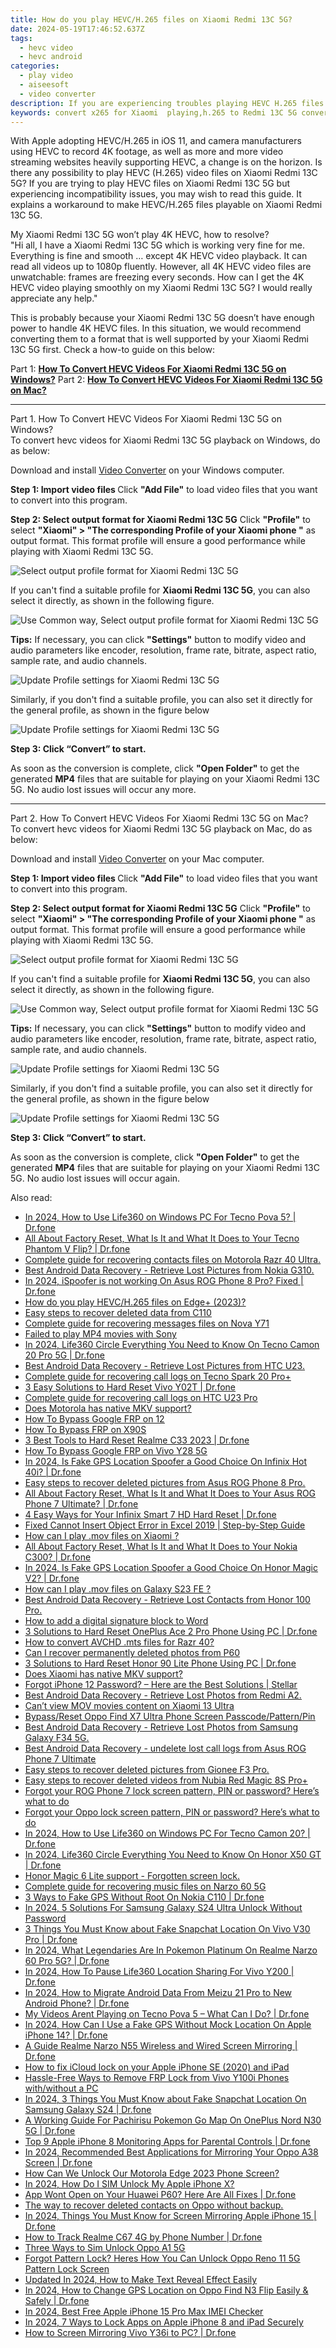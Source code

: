 ```yaml
---
title: How do you play HEVC/H.265 files on Xiaomi Redmi 13C 5G?
date: 2024-05-19T17:46:52.637Z
tags: 
  - hevc video
  - hevc android
categories: 
  - play video
  - aiseesoft
  - video converter
description: If you are experiencing troubles playing HEVC H.265 files on Xiaomi Redmi 13C 5G, you may wish to read this article. It explains a solution to get Xiaomi Redmi 13C 5G playing HEVC H.265 media beautifully.
keywords: convert x265 for Xiaomi  playing,h.265 to Redmi 13C 5G converter,encode h.265 for Redmi 13C 5G,play h.265 media on Redmi 13C 5G,hevc to Xiaomi Redmi 13C 5G converter for windows,play h.265 media on Xiaomi Redmi 13C 5G,playing hevc videos on phone android,hevc codec vlc android,Xiaomi Redmi 13C 5G wont play hevc,video to hevc codec converter for android,how to converter 720p to hevc on android,h265 to h264 converter android
---
```



<div class="atpl-content atpl-for-aiseesoft-video-converter play-hevc-video-on-android">

<div class="atpl-post-description-part-1">
<div class="tpl-content-sub-paragraph-normal">
  <p>
    With Apple adopting HEVC/H.265 in iOS 11, and camera manufacturers using HEVC to record 4K footage, as well as more and more video streaming websites heavily supporting HEVC, a change is on the horizon. Is there any possibility to play HEVC (H.265) video files on Xiaomi Redmi 13C 5G? If you are trying to play HEVC files on Xiaomi Redmi 13C 5G but experiencing incompatibility issues, you may wish to read this guide. It explains a workaround to make HEVC/H.265 files playable on Xiaomi Redmi 13C 5G.
  </p>
</div>
</div>

<div class="atpl-post-device-model-description">

</div>



<div class="atpl-post-description-part-2">
<div class="tpl-content-sub-paragraph-question">
    My Xiaomi Redmi 13C 5G won’t play 4K HEVC, how to resolve?
</div>
<div class="tpl-content-sub-paragraph-question">
    "Hi all, I have a Xiaomi Redmi 13C 5G which is working very fine for me. Everything is fine and smooth … except 4K HEVC video playback. It can read all videos up to 1080p fluently. However, all 4K HEVC video files are unwatchable: frames are freezing every seconds. How can I get the 4K HEVC video playing smoothly on my Xiaomi Redmi 13C 5G? I would really appreciate any help."
</div>
<div class="tpl-content-sub-paragraph-content">
  <p>
    This is probably because your Xiaomi Redmi 13C 5G doesn’t have enough power to handle 4K HEVC files. In this situation, we would recommend converting them to a format that is well supported by your Xiaomi Redmi 13C 5G first.
    Check a how-to guide on this below:
  </p>
</div>
</div>


Part 1: <strong><a href="#p1">How To Convert HEVC Videos For Xiaomi Redmi 13C 5G on Windows?</a></strong>
Part 2: <strong><a href="#p2">How To Convert HEVC Videos For Xiaomi Redmi 13C 5G on Mac?</a></strong>



<!-- Part 1 -->
<a id="p1" name="p1" ></a><hr>

<div class="atpl-step-part-style">Part 1. How To Convert HEVC Videos For Xiaomi Redmi 13C 5G on Windows?</div>
To convert hevc videos for Xiaomi Redmi 13C 5G playback on Windows, do as below:

Download and install <a class="atpl-step-content-a-style" href="https://tools.techidaily.com/aiseesoft-total-video-converter/" >Video Converter</a> on your Windows computer.

<strong>Step 1: Import video files </strong>
Click <b>"Add File"</b> to load video files that you want to convert into this program.

<strong>Step 2: Select output format for Xiaomi Redmi 13C 5G</strong>
Click <b>"Profile"</b> to select <b>"Xiaomi" > "The corresponding Profile of your Xiaomi phone "</b> as output format. This format profile will ensure a good performance while playing with Xiaomi Redmi 13C 5G.

<img src="https://tools.techidaily.com/images/apps/aiseesoft/video-converter/devices/xiaomi/fv.mp4/win/profile.png" class="atpl-imgstyle" alt="Select output profile format for Xiaomi Redmi 13C 5G" />

If you can't find a suitable profile for **Xiaomi Redmi 13C 5G**, you can also select it directly, as shown in the following figure.

<img src="https://tools.techidaily.com/images/apps/aiseesoft/video-converter/devices/common_android/fv.mp4/win/profile.png" class="atpl-imgstyle" alt="Use Common way, Select output profile format for Xiaomi Redmi 13C 5G" />

<strong>Tips:</strong>
If necessary, you can click <b>"Settings"</b> button to modify video and audio parameters like encoder, resolution, frame rate, bitrate, aspect ratio, sample rate, and audio channels. 

<img src="https://tools.techidaily.com/images/apps/aiseesoft/video-converter/devices/xiaomi/fv.mp4/win/settings.png" class="atpl-imgstyle"  alt="Update Profile settings for Xiaomi Redmi 13C 5G" />

Similarly, if you don't find a suitable profile, you can also set it directly for the general profile, as shown in the figure below

<img src="https://tools.techidaily.com/images/apps/aiseesoft/video-converter/devices/common_android/fv.mp4/win/settings.png" class="atpl-imgstyle"  alt="Update Profile settings for Xiaomi Redmi 13C 5G" />

<strong>Step 3: Click “Convert” to start.</strong>

As soon as the conversion is complete, click <b>"Open Folder"</b> to get the generated <b>MP4</b> files that are suitable for playing on your Xiaomi Redmi 13C 5G. No audio lost issues will occur any more.

<!-- Part 2 -->
<a id="p2" name="p2"></a><hr>

<div class="atpl-step-part-style">Part 2. How To Convert HEVC Videos For Xiaomi Redmi 13C 5G on Mac?</div>
To convert hevc videos for Xiaomi Redmi 13C 5G playback on Mac, do as below:

Download and install <a class="atpl-step-content-a-style" href="https://tools.techidaily.com/aiseesoft-total-video-converter/" >Video Converter</a> on your Mac computer.

<strong>Step 1: Import video files </strong>
Click <b>"Add File"</b> to load video files that you want to convert into this program.

<strong>Step 2: Select output format for Xiaomi Redmi 13C 5G</strong>
Click <b>"Profile"</b> to select <b>"Xiaomi" > "The corresponding Profile of your Xiaomi phone "</b> as output format. This format profile will ensure a good performance while playing with Xiaomi Redmi 13C 5G.

<img src="https://tools.techidaily.com/images/apps/aiseesoft/video-converter/devices/xiaomi/fv.mp4/mac/profile.png" class="atpl-imgstyle" alt="Select output profile format for Xiaomi Redmi 13C 5G" />

If you can't find a suitable profile for **Xiaomi Redmi 13C 5G**, you can also select it directly, as shown in the following figure.

<img src="https://tools.techidaily.com/images/apps/aiseesoft/video-converter/devices/common_android/fv.mp4/mac/profile.png" class="atpl-imgstyle" alt="Use Common way, Select output profile format for Xiaomi Redmi 13C 5G" />

<strong>Tips:</strong>
If necessary, you can click <b>"Settings"</b> button to modify video and audio parameters like encoder, resolution, frame rate, bitrate, aspect ratio, sample rate, and audio channels. 

<img src="https://tools.techidaily.com/images/apps/aiseesoft/video-converter/devices/xiaomi/fv.mp4/mac/settings.png" class="atpl-imgstyle"  alt="Update Profile settings for Xiaomi Redmi 13C 5G" />

Similarly, if you don't find a suitable profile, you can also set it directly for the general profile, as shown in the figure below

<img src="https://tools.techidaily.com/images/apps/aiseesoft/video-converter/devices/common_android/fv.mp4/win/settings.png" class="atpl-imgstyle"  alt="Update Profile settings for Xiaomi Redmi 13C 5G" />

<strong>Step 3: Click “Convert” to start.</strong>

As soon as the conversion is complete, click <b>"Open Folder"</b> to get the generated <b>MP4</b> files that are suitable for playing on your Xiaomi Redmi 13C 5G. No audio lost issues will occur again.


<ins class="adsbygoogle"
     style="display:block"
     data-ad-client="ca-pub-7571918770474297"
     data-ad-slot="8358498916"
     data-ad-format="auto"
     data-full-width-responsive="true"></ins>


</div>
<ins class="adsbygoogle"
    style="display:block"
    data-ad-format="autorelaxed"
    data-ad-client="ca-pub-7571918770474297"
    data-ad-slot="1223367746"></ins>

<span class="atpl-alsoreadstyle">Also read:</span>
<div><ul>
<li><a href="https://phone-solutions.techidaily.com/in-2024-how-to-use-life360-on-windows-pc-for-tecno-pova-5-drfone-by-drfone-virtual-android/"><u>In 2024, How to Use Life360 on Windows PC For Tecno Pova 5? | Dr.fone</u></a></li>
<li><a href="https://phone-solutions.techidaily.com/all-about-factory-reset-what-is-it-and-what-it-does-to-your-tecno-phantom-v-flip-drfone-by-drfone-reset-android-reset-android/"><u>All About Factory Reset, What Is It and What It Does to Your Tecno Phantom V Flip? | Dr.fone</u></a></li>
<li><a href="https://phone-solutions.techidaily.com/complete-guide-for-recovering-contacts-files-on-motorola-razr-40-ultra-by-fonelab-android-recover-contacts/"><u>Complete guide for recovering contacts files on Motorola Razr 40 Ultra.</u></a></li>
<li><a href="https://phone-solutions.techidaily.com/best-android-data-recovery-retrieve-lost-pictures-from-nokia-g310-by-fonelab-android-recover-pictures/"><u>Best Android Data Recovery - Retrieve Lost Pictures from Nokia G310.</u></a></li>
<li><a href="https://phone-solutions.techidaily.com/in-2024-ispoofer-is-not-working-on-asus-rog-phone-8-pro-fixed-drfone-by-drfone-virtual-android/"><u>In 2024, iSpoofer is not working On Asus ROG Phone 8 Pro? Fixed | Dr.fone</u></a></li>
<li><a href="https://phone-solutions.techidaily.com/how-do-you-play-hevc-h-265-files-on-edgeplus-2023-by-aiseesoft-video-converter-play-hevc-video-on-android/"><u>How do you play HEVC/H.265 files on Edge+ (2023)?</u></a></li>
<li><a href="https://phone-solutions.techidaily.com/easy-steps-to-recover-deleted-data-from-c110-by-fonelab-android-recover-data/"><u>Easy steps to recover deleted data from C110</u></a></li>
<li><a href="https://phone-solutions.techidaily.com/complete-guide-for-recovering-messages-files-on-nova-y71-by-fonelab-android-recover-messages/"><u>Complete guide for recovering messages files on Nova Y71</u></a></li>
<li><a href="https://phone-solutions.techidaily.com/failed-to-play-mp4-movies-with-sony-by-aiseesoft-video-converter-play-mp4-on-android/"><u>Failed to play MP4 movies with Sony</u></a></li>
<li><a href="https://phone-solutions.techidaily.com/in-2024-life360-circle-everything-you-need-to-know-on-tecno-camon-20-pro-5g-drfone-by-drfone-virtual-android/"><u>In 2024, Life360 Circle Everything You Need to Know On Tecno Camon 20 Pro 5G | Dr.fone</u></a></li>
<li><a href="https://phone-solutions.techidaily.com/best-android-data-recovery-retrieve-lost-pictures-from-htc-u23-by-fonelab-android-recover-pictures/"><u>Best Android Data Recovery - Retrieve Lost Pictures from HTC U23.</u></a></li>
<li><a href="https://phone-solutions.techidaily.com/complete-guide-for-recovering-call-logs-on-tecno-spark-20-proplus-by-fonelab-android-recover-call-logs/"><u>Complete guide for recovering call logs on Tecno Spark 20 Pro+</u></a></li>
<li><a href="https://phone-solutions.techidaily.com/3-easy-solutions-to-hard-reset-vivo-y02t-drfone-by-drfone-reset-android-reset-android/"><u>3 Easy Solutions to Hard Reset Vivo Y02T | Dr.fone</u></a></li>
<li><a href="https://phone-solutions.techidaily.com/complete-guide-for-recovering-call-logs-on-htc-u23-pro-by-fonelab-android-recover-call-logs/"><u>Complete guide for recovering call logs on HTC U23 Pro</u></a></li>
<li><a href="https://phone-solutions.techidaily.com/does-motorola-has-native-mkv-support-by-aiseesoft-video-converter-play-mkv-on-android/"><u>Does Motorola has native MKV support?</u></a></li>
<li><a href="https://phone-solutions.techidaily.com/how-to-bypass-google-frp-on-12-by-drfone-android-unlock-remove-google-frp/"><u>How To Bypass Google FRP on 12</u></a></li>
<li><a href="https://phone-solutions.techidaily.com/how-to-bypass-frp-on-x90s-by-drfone-android-unlock-remove-google-frp/"><u>How To Bypass FRP on X90S</u></a></li>
<li><a href="https://phone-solutions.techidaily.com/3-best-tools-to-hard-reset-realme-c33-2023-drfone-by-drfone-reset-android-reset-android/"><u>3 Best Tools to Hard Reset Realme C33 2023 | Dr.fone</u></a></li>
<li><a href="https://phone-solutions.techidaily.com/how-to-bypass-google-frp-on-vivo-y28-5g-by-drfone-android-unlock-remove-google-frp/"><u>How To Bypass Google FRP on Vivo Y28 5G</u></a></li>
<li><a href="https://phone-solutions.techidaily.com/in-2024-is-fake-gps-location-spoofer-a-good-choice-on-infinix-hot-40i-drfone-by-drfone-virtual-android/"><u>In 2024, Is Fake GPS Location Spoofer a Good Choice On Infinix Hot 40i? | Dr.fone</u></a></li>
<li><a href="https://phone-solutions.techidaily.com/easy-steps-to-recover-deleted-pictures-from-asus-rog-phone-8-pro-by-fonelab-android-recover-pictures/"><u>Easy steps to recover deleted pictures from Asus ROG Phone 8 Pro.</u></a></li>
<li><a href="https://phone-solutions.techidaily.com/all-about-factory-reset-what-is-it-and-what-it-does-to-your-asus-rog-phone-7-ultimate-drfone-by-drfone-reset-android-reset-android/"><u>All About Factory Reset, What Is It and What It Does to Your Asus ROG Phone 7 Ultimate? | Dr.fone</u></a></li>
<li><a href="https://phone-solutions.techidaily.com/4-easy-ways-for-your-infinix-smart-7-hd-hard-reset-drfone-by-drfone-reset-android-reset-android/"><u>4 Easy Ways for Your Infinix Smart 7 HD Hard Reset | Dr.fone</u></a></li>
<li><a href="https://phone-solutions.techidaily.com/fixed-cannot-insert-object-error-in-excel-2019-step-by-step-guide-by-stellar-guide/"><u>Fixed Cannot Insert Object Error in Excel 2019 | Step-by-Step Guide</u></a></li>
<li><a href="https://phone-solutions.techidaily.com/how-can-i-play-mov-files-on-xiaomi-by-aiseesoft-video-converter-play-mov-on-android/"><u>How can I play .mov files on Xiaomi ?</u></a></li>
<li><a href="https://phone-solutions.techidaily.com/all-about-factory-reset-what-is-it-and-what-it-does-to-your-nokia-c300-drfone-by-drfone-reset-android-reset-android/"><u>All About Factory Reset, What Is It and What It Does to Your Nokia C300? | Dr.fone</u></a></li>
<li><a href="https://phone-solutions.techidaily.com/in-2024-is-fake-gps-location-spoofer-a-good-choice-on-honor-magic-v2-drfone-by-drfone-virtual-android/"><u>In 2024, Is Fake GPS Location Spoofer a Good Choice On Honor Magic V2? | Dr.fone</u></a></li>
<li><a href="https://phone-solutions.techidaily.com/how-can-i-play-mov-files-on-galaxy-s23-fe-by-aiseesoft-video-converter-play-mov-on-android/"><u>How can I play .mov files on Galaxy S23 FE ?</u></a></li>
<li><a href="https://phone-solutions.techidaily.com/best-android-data-recovery-retrieve-lost-contacts-from-honor-100-pro-by-fonelab-android-recover-contacts/"><u>Best Android Data Recovery - Retrieve Lost Contacts from Honor 100 Pro.</u></a></li>
<li><a href="https://phone-solutions.techidaily.com/how-to-add-a-digital-signature-block-to-word-by-ldigisigner-sign-a-word-sign-a-word/"><u>How to add a digital signature block to Word</u></a></li>
<li><a href="https://phone-solutions.techidaily.com/3-solutions-to-hard-reset-oneplus-ace-2-pro-phone-using-pc-drfone-by-drfone-reset-android-reset-android/"><u>3 Solutions to Hard Reset OnePlus Ace 2 Pro Phone Using PC | Dr.fone</u></a></li>
<li><a href="https://phone-solutions.techidaily.com/how-to-convert-avchd-mts-files-for-razr-40-by-aiseesoft-video-converter-play-mts-on-android/"><u>How to convert AVCHD .mts files for Razr 40?</u></a></li>
<li><a href="https://phone-solutions.techidaily.com/can-i-recover-permanently-deleted-photos-from-p60-by-stellar-photo-recovery-android-mobile-photo-recover/"><u>Can I recover permanently deleted photos from P60</u></a></li>
<li><a href="https://phone-solutions.techidaily.com/3-solutions-to-hard-reset-honor-90-lite-phone-using-pc-drfone-by-drfone-reset-android-reset-android/"><u>3 Solutions to Hard Reset Honor 90 Lite Phone Using PC | Dr.fone</u></a></li>
<li><a href="https://phone-solutions.techidaily.com/does-xiaomi-has-native-mkv-support-by-aiseesoft-video-converter-play-mkv-on-android/"><u>Does Xiaomi has native MKV support?</u></a></li>
<li><a href="https://phone-solutions.techidaily.com/forgot-iphone-12-password-here-are-the-best-solutions-stellar-by-stellar-data-recovery-ios-iphone-data-recovery/"><u>Forgot iPhone 12 Password? – Here are the Best Solutions | Stellar</u></a></li>
<li><a href="https://phone-solutions.techidaily.com/best-android-data-recovery-retrieve-lost-photos-from-redmi-a2-by-fonelab-android-recover-photos/"><u>Best Android Data Recovery - Retrieve Lost Photos from Redmi A2.</u></a></li>
<li><a href="https://phone-solutions.techidaily.com/can-t-view-mov-movies-content-on-xiaomi-13-ultra-by-aiseesoft-video-converter-play-mov-on-android/"><u>Can’t view MOV movies content on Xiaomi 13 Ultra</u></a></li>
<li><a href="https://phone-solutions.techidaily.com/bypass-reset-oppo-find-x7-ultra-phone-screen-passcode-pattern-pin-by-drfone-android-unlock-android-unlock/"><u>Bypass/Reset Oppo Find X7 Ultra Phone Screen Passcode/Pattern/Pin</u></a></li>
<li><a href="https://phone-solutions.techidaily.com/best-android-data-recovery-retrieve-lost-photos-from-samsung-galaxy-f34-5g-by-fonelab-android-recover-photos/"><u>Best Android Data Recovery - Retrieve Lost Photos from Samsung Galaxy F34 5G.</u></a></li>
<li><a href="https://phone-solutions.techidaily.com/best-android-data-recovery-undelete-lost-call-logs-from-asus-rog-phone-7-ultimate-by-fonelab-android-recover-call-logs/"><u>Best Android Data Recovery - undelete lost call logs from Asus ROG Phone 7 Ultimate</u></a></li>
<li><a href="https://phone-solutions.techidaily.com/easy-steps-to-recover-deleted-pictures-from-gionee-f3-pro-by-fonelab-android-recover-pictures/"><u>Easy steps to recover deleted pictures from Gionee F3 Pro.</u></a></li>
<li><a href="https://phone-solutions.techidaily.com/easy-steps-to-recover-deleted-videos-from-nubia-red-magic-8s-proplus-by-fonelab-android-recover-video/"><u>Easy steps to recover deleted videos from Nubia Red Magic 8S Pro+</u></a></li>
<li><a href="https://phone-solutions.techidaily.com/forgot-your-rog-phone-7-lock-screen-pattern-pin-or-password-heres-what-to-do-by-drfone-android-unlock-android-unlock/"><u>Forgot your ROG Phone 7 lock screen pattern, PIN or password? Here’s what to do</u></a></li>
<li><a href="https://phone-solutions.techidaily.com/forgot-your-oppo-lock-screen-pattern-pin-or-password-heres-what-to-do-by-drfone-android-unlock-android-unlock/"><u>Forgot your Oppo lock screen pattern, PIN or password? Here’s what to do</u></a></li>
<li><a href="https://phone-solutions.techidaily.com/in-2024-how-to-use-life360-on-windows-pc-for-tecno-camon-20-drfone-by-drfone-virtual-android/"><u>In 2024, How to Use Life360 on Windows PC For Tecno Camon 20? | Dr.fone</u></a></li>
<li><a href="https://phone-solutions.techidaily.com/in-2024-life360-circle-everything-you-need-to-know-on-honor-x50-gt-drfone-by-drfone-virtual-android/"><u>In 2024, Life360 Circle Everything You Need to Know On Honor X50 GT | Dr.fone</u></a></li>
<li><a href="https://phone-solutions.techidaily.com/honor-magic-6-lite-support-forgotten-screen-lock-by-drfone-android-unlock-android-unlock/"><u>Honor Magic 6 Lite support - Forgotten screen lock.</u></a></li>
<li><a href="https://phone-solutions.techidaily.com/complete-guide-for-recovering-music-files-on-narzo-60-5g-by-fonelab-android-recover-music/"><u>Complete guide for recovering music files on Narzo 60 5G</u></a></li>
<li><a href="https://location-fake.techidaily.com/3-ways-to-fake-gps-without-root-on-nokia-c110-drfone-by-drfone-virtual-android/"><u>3 Ways to Fake GPS Without Root On Nokia C110 | Dr.fone</u></a></li>
<li><a href="https://android-unlock.techidaily.com/in-2024-5-solutions-for-samsung-galaxy-s24-ultra-unlock-without-password-by-drfone-android/"><u>In 2024, 5 Solutions For Samsung Galaxy S24 Ultra Unlock Without Password</u></a></li>
<li><a href="https://location-social.techidaily.com/3-things-you-must-know-about-fake-snapchat-location-on-vivo-v30-pro-drfone-by-drfone-virtual-android/"><u>3 Things You Must Know about Fake Snapchat Location On Vivo V30 Pro | Dr.fone</u></a></li>
<li><a href="https://pokemon-go-android.techidaily.com/in-2024-what-legendaries-are-in-pokemon-platinum-on-realme-narzo-60-pro-5g-drfone-by-drfone-virtual-android/"><u>In 2024, What Legendaries Are In Pokemon Platinum On Realme Narzo 60 Pro 5G? | Dr.fone</u></a></li>
<li><a href="https://fix-guide.techidaily.com/in-2024-how-to-pause-life360-location-sharing-for-vivo-y200-drfone-by-drfone-virtual-android/"><u>In 2024, How To Pause Life360 Location Sharing For Vivo Y200 | Dr.fone</u></a></li>
<li><a href="https://android-transfer.techidaily.com/in-2024-how-to-migrate-android-data-from-meizu-21-pro-to-new-android-phone-drfone-by-drfone-transfer-from-android-transfer-from-android/"><u>In 2024, How to Migrate Android Data From Meizu 21 Pro to New Android Phone? | Dr.fone</u></a></li>
<li><a href="https://fix-guide.techidaily.com/my-videos-arent-playing-on-tecno-pova-5-what-can-i-do-drfone-by-drfone-fix-android-problems-fix-android-problems/"><u>My Videos Arent Playing on Tecno Pova 5 – What Can I Do? | Dr.fone</u></a></li>
<li><a href="https://review-topics.techidaily.com/in-2024-how-can-i-use-a-fake-gps-without-mock-location-on-apple-iphone-14-drfone-by-drfone-virtual-ios/"><u>In 2024, How Can I Use a Fake GPS Without Mock Location On Apple iPhone 14? | Dr.fone</u></a></li>
<li><a href="https://screen-mirror.techidaily.com/a-guide-realme-narzo-n55-wireless-and-wired-screen-mirroring-drfone-by-drfone-android/"><u>A Guide Realme Narzo N55 Wireless and Wired Screen Mirroring | Dr.fone</u></a></li>
<li><a href="https://activate-lock.techidaily.com/how-to-fix-icloud-lock-on-your-apple-iphone-se-2020-and-ipad-by-drfone-ios/"><u>How to fix iCloud lock on your Apple iPhone SE (2020) and iPad</u></a></li>
<li><a href="https://bypass-frp.techidaily.com/hassle-free-ways-to-remove-frp-lock-from-vivo-y100i-phones-withwithout-a-pc-by-drfone-android/"><u>Hassle-Free Ways to Remove FRP Lock from Vivo Y100i Phones with/without a PC</u></a></li>
<li><a href="https://location-social.techidaily.com/in-2024-3-things-you-must-know-about-fake-snapchat-location-on-samsung-galaxy-s24-drfone-by-drfone-virtual-android/"><u>In 2024, 3 Things You Must Know about Fake Snapchat Location On Samsung Galaxy S24 | Dr.fone</u></a></li>
<li><a href="https://android-pokemon-go.techidaily.com/a-working-guide-for-pachirisu-pokemon-go-map-on-oneplus-nord-n30-5g-drfone-by-drfone-virtual-android/"><u>A Working Guide For Pachirisu Pokemon Go Map On OnePlus Nord N30 5G | Dr.fone</u></a></li>
<li><a href="https://ios-location-track.techidaily.com/top-9-apple-iphone-8-monitoring-apps-for-parental-controls-drfone-by-drfone-virtual-ios/"><u>Top 9 Apple iPhone 8 Monitoring Apps for Parental Controls | Dr.fone</u></a></li>
<li><a href="https://screen-mirror.techidaily.com/in-2024-recommended-best-applications-for-mirroring-your-oppo-a38-screen-drfone-by-drfone-android/"><u>In 2024, Recommended Best Applications for Mirroring Your Oppo A38 Screen | Dr.fone</u></a></li>
<li><a href="https://easy-unlock-android.techidaily.com/how-can-we-unlock-our-motorola-edge-2023-phone-screen-by-drfone-android/"><u>How Can We Unlock Our Motorola Edge 2023 Phone Screen?</u></a></li>
<li><a href="https://sim-unlock.techidaily.com/in-2024-how-do-i-sim-unlock-my-apple-iphone-x-by-drfone-ios/"><u>In 2024, How Do I SIM Unlock My Apple iPhone X?</u></a></li>
<li><a href="https://howto.techidaily.com/app-wont-open-on-your-huawei-p60-here-are-all-fixes-drfone-by-drfone-fix-android-problems-fix-android-problems/"><u>App Wont Open on Your Huawei P60? Here Are All Fixes | Dr.fone</u></a></li>
<li><a href="https://techidaily.com/the-way-to-recover-deleted-contacts-on-oppo-without-backup-by-fonelab-android-recover-contacts/"><u>The way to recover deleted contacts on Oppo without backup.</u></a></li>
<li><a href="https://screen-mirror.techidaily.com/in-2024-things-you-must-know-for-screen-mirroring-apple-iphone-15-drfone-by-drfone-ios/"><u>In 2024, Things You Must Know for Screen Mirroring Apple iPhone 15 | Dr.fone</u></a></li>
<li><a href="https://android-location-track.techidaily.com/how-to-track-realme-c67-4g-by-phone-number-drfone-by-drfone-virtual-android/"><u>How to Track Realme C67 4G by Phone Number | Dr.fone</u></a></li>
<li><a href="https://sim-unlock.techidaily.com/three-ways-to-sim-unlock-oppo-a1-5g-by-drfone-android/"><u>Three Ways to Sim Unlock Oppo A1 5G</u></a></li>
<li><a href="https://android-unlock.techidaily.com/forgot-pattern-lock-heres-how-you-can-unlock-oppo-reno-11-5g-pattern-lock-screen-by-drfone-android/"><u>Forgot Pattern Lock? Heres How You Can Unlock Oppo Reno 11 5G Pattern Lock Screen</u></a></li>
<li><a href="https://ai-editing-video.techidaily.com/updated-in-2024-how-to-make-text-reveal-effect-easily/"><u>Updated In 2024, How to Make Text Reveal Effect Easily</u></a></li>
<li><a href="https://location-social.techidaily.com/in-2024-how-to-change-gps-location-on-oppo-find-n3-flip-easily-and-safely-drfone-by-drfone-virtual-android/"><u>In 2024, How to Change GPS Location on Oppo Find N3 Flip Easily & Safely | Dr.fone</u></a></li>
<li><a href="https://sim-unlock.techidaily.com/in-2024-best-free-apple-iphone-15-pro-max-imei-checker-by-drfone-ios/"><u>In 2024, Best Free Apple iPhone 15 Pro Max IMEI Checker</u></a></li>
<li><a href="https://ios-unlock.techidaily.com/in-2024-7-ways-to-lock-apps-on-apple-iphone-8-and-ipad-securely-by-drfone-ios/"><u>In 2024, 7 Ways to Lock Apps on Apple iPhone 8 and iPad Securely</u></a></li>
<li><a href="https://screen-mirror.techidaily.com/how-to-screen-mirroring-vivo-y36i-to-pc-drfone-by-drfone-android/"><u>How to Screen Mirroring Vivo Y36i to PC? | Dr.fone</u></a></li>
</ul></div>


